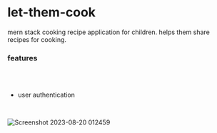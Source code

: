 # let-them-cook

 mern stack cooking recipe application for children. helps them share recipes for cooking. 

<h3>features</h3><br><br>
<ul>
 <li>user authentication</li>
</ul>
<br>

![Screenshot 2023-08-20 012459](https://github.com/nawaf-vp/let-them-cook/assets/102661016/49144f06-af57-4c05-81a2-0325ef91b171)
